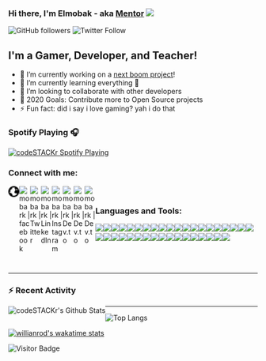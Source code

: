 ### Hi there, I'm Elmobak - aka [Mentor][website] <img src="https://raw.githubusercontent.com/aemmadi/aemmadi/master/wave.gif" width="30px">

![GitHub followers](https://img.shields.io/github/followers/mentor33?style=social)  ![Twitter Follow](https://img.shields.io/twitter/follow/mobark_k9?style=social)

## I'm a Gamer, Developer, and Teacher!

- 🔭 I’m currently working on a [next boom project][boom]!
- 🌱 I’m currently learning everything 🤣
- 👯 I’m looking to collaborate with other developers
- 🥅 2020 Goals: Contribute more to Open Source projects
- ⚡ Fun fact: did i say i love gaming? yah i do that

### Spotify Playing 🎧
[<img src="https://now-playing-codestackr.vercel.app/api/spotify-playing" alt="codeSTACKr Spotify Playing" width="350" />](https://open.spotify.com/user/swyqyimdc12jajde4vpwd2x1b)

### Connect with me:

[<img align="left" alt="elmobark.com" width="22px" src="https://raw.githubusercontent.com/iconic/open-iconic/master/svg/globe.svg" />][website]
[<img align="left" alt="mobark | facebook" width="22px" src="https://cdn.jsdelivr.net/npm/simple-icons@3.8.0/icons/facebook.svg" />][facebook]
[<img align="left" alt="mobark | Twitter" width="22px" src="https://cdn.jsdelivr.net/npm/simple-icons@v3/icons/twitter.svg" />][twitter]
[<img align="left" alt="mobark | LinkedIn" width="22px" src="https://cdn.jsdelivr.net/npm/simple-icons@v3/icons/linkedin.svg" />][linkedin]
[<img align="left" alt="mobark | Instagram" width="22px" src="https://cdn.jsdelivr.net/npm/simple-icons@v3/icons/instagram.svg" />][instagram]
[<img align="left" alt="mobark | Dev.to" width="22px" src="https://cdn.jsdelivr.net/npm/simple-icons@3.8.0/icons/dev-dot-to.svg" />][dev.to]
[<img align="left" alt="mobark | Dev.to" width="22px" src="https://cdn.jsdelivr.net/npm/simple-icons@3.8.0/icons/telegram.svg" />][telegram]
[<img align="left" alt="mobark | Dev.to" width="22px" src="https://cdn.jsdelivr.net/npm/simple-icons@3.8.0/icons/whatsapp.svg" />][whatsapp]

<br />

### Languages and Tools:

<img src="https://img.shields.io/badge/kotlin-%230095D5.svg?&style=for-the-badge&logo=kotlin&logoColor=white"/><img src="https://img.shields.io/badge/c%23%20-%23239120.svg?&style=for-the-badge&logo=c-sharp&logoColor=white"/><img src="https://img.shields.io/badge/node.js%20-%2343853D.svg?&style=for-the-badge&logo=node.js&logoColor=white"/><img src="https://img.shields.io/badge/javascript%20-%23323330.svg?&style=for-the-badge&logo=javascript&logoColor=%23F7DF1E"/><img src="https://img.shields.io/badge/html5%20-%23E34F26.svg?&style=for-the-badge&logo=html5&logoColor=white"/><img src="https://img.shields.io/badge/css3%20-%231572B6.svg?&style=for-the-badge&logo=css3&logoColor=white"/><img src="https://img.shields.io/badge/ruby-%23CC342D.svg?&style=for-the-badge&logo=ruby&logoColor=white"/><img src="https://img.shields.io/badge/scala-%23DC322F.svg?&style=for-the-badge&logo=scala&logoColor=white"/><img src="https://img.shields.io/badge/markdown-%23000000.svg?&style=for-the-badge&logo=markdown&logoColor=white"/><img src="https://img.shields.io/badge/java-%23ED8B00.svg?&style=for-the-badge&logo=java&logoColor=white"/><img src="https://img.shields.io/badge/php-%23777BB4.svg?&style=for-the-badge&logo=php&logoColor=white"/><img src="https://img.shields.io/badge/swift-%23FA7343.svg?&style=for-the-badge&logo=swift&logoColor=white"/><img src="https://img.shields.io/badge/dart-%230175C2.svg?&style=for-the-badge&logo=dart&logoColor=white"/><img src="https://img.shields.io/badge/Flutter%20-%2302569B.svg?&style=for-the-badge&logo=Flutter&logoColor=white" /><img src="https://img.shields.io/badge/laravel%20-%23FF2D20.svg?&style=for-the-badge&logo=laravel&logoColor=white"/><img src="https://img.shields.io/badge/rails%20-%23CC0000.svg?&style=for-the-badge&logo=ruby-on-rails&logoColor=white"/><img src="https://img.shields.io/badge/vuejs%20-%2335495e.svg?&style=for-the-badge&logo=vue.js&logoColor=%234FC08D"/><img src="https://img.shields.io/badge/express.js%20-%23404d59.svg?&style=for-the-badge"/><img src="https://img.shields.io/badge/adobe%20-%23FF0000.svg?&style=for-the-badge&logo=adobe&logoColor=white"/><img src="https://img.shields.io/badge/bootstrap%20-%23563D7C.svg?&style=for-the-badge&logo=bootstrap&logoColor=white"/><img src="https://img.shields.io/badge/material%20ui%20-%230081CB.svg?&style=for-the-badge&logo=material-ui&logoColor=white"/><img src="https://img.shields.io/badge/jquery%20-%230769AD.svg?&style=for-the-badge&logo=jquery&logoColor=white"/><img src="https://img.shields.io/badge/vercel%20-%23000000.svg?&style=for-the-badge&logo=vercel&logoColor=white"/><img src="https://img.shields.io/badge/adobe%20xd%20-%23FF26BE.svg?&style=for-the-badge&logo=adobe%20xd&logoColor=white"/><img src="https://img.shields.io/badge/adobe%20illustrator%20-%23FF9A00.svg?&style=for-the-badge&logo=adobe%20illustrator&logoColor=white"/><img src="https://img.shields.io/badge/adobe%20photoshop%20-%2331A8FF.svg?&style=for-the-badge&logo=adobe%20photoshop&logoColor=white"/><img src="https://img.shields.io/badge/figma%20-%23F24E1E.svg?&style=for-the-badge&logo=figma&logoColor=white"/><img src="https://img.shields.io/badge/git%20-%23F05033.svg?&style=for-the-badge&logo=git&logoColor=white"/><img src="https://img.shields.io/badge/github%20-%23121011.svg?&style=for-the-badge&logo=github&logoColor=white"/><img src="https://img.shields.io/badge/mysql-%2300f.svg?&style=for-the-badge&logo=mysql&logoColor=white"/><img src ="https://img.shields.io/badge/postgres-%23316192.svg?&style=for-the-badge&logo=postgresql&logoColor=white"/><img src ="https://img.shields.io/badge/MongoDB-%234ea94b.svg?&style=for-the-badge&logo=mongodb&logoColor=white"/><img src ="https://img.shields.io/badge/sqlite-%2307405e.svg?&style=for-the-badge&logo=sqlite&logoColor=white"/><img src="https://img.shields.io/badge/unity%20-%23000000.svg?&style=for-the-badge&logo=unity&logoColor=white"/><img src="https://img.shields.io/badge/apache%20-%23D42029.svg?&style=for-the-badge&logo=apache&logoColor=white"/><img src="https://img.shields.io/badge/firebase%20-%23039BE5.svg?&style=for-the-badge&logo=firebase"/><img src="https://img.shields.io/badge/heroku%20-%23430098.svg?&style=for-the-badge&logo=heroku&logoColor=white"/>

<br />
<br />

---






### :zap: Recent Activity 
<!--START_SECTION:activity-->

<!--END_SECTION:activity-->


 <img align="left" alt="codeSTACKr's Github Stats" src="https://github-readme-stats.codestackr.vercel.app/api?username=mentor33&show_icons=true&hide_border=true" />

 ---

![Top Langs](https://github-readme-stats.vercel.app/api/top-langs/?username=mentor33&hide=TeX&layout=compact)

[![willianrod's wakatime stats](https://github-readme-stats.vercel.app/api/wakatime?username=mentor33)](https://github.com/anuraghazra/github-readme-stats)

![Visitor Badge](https://visitor-badge.laobi.icu/badge?page_id=mentor33)


[website]: https://elmobark.com
[boom]: https://elmobark.com/boom
[twitter]: https://twitter.com/mobark_k9
[facebook]: https://facebook.com/mobark.k9
[instagram]: https://instagram.com/mobark.k9
[linkedin]: https://www.linkedin.com/in/mobark9
[dev.to]:https://dev.to/mentor33
[telegram]: https://t.me/elmobark
[whatsapp]: https://wa.me/249929299409
